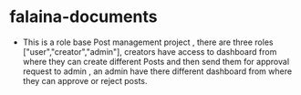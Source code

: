 # falaina-documents
- This is a role base Post management project , there are three roles ["user","creator","admin"], creators have access to dashboard from where they can create different Posts and then send them for approval request to admin , an admin have there different dashboard from where they can approve or reject posts.

